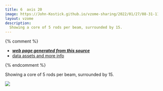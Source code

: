 ```yaml
---
title: 6  axis 20
image: https://John-Kostick.github.io/vzome-sharing/2022/01/27/08-31-11-6- axis-20/6- axis-20.png
layout: vzome
description:
  Showing a core of 5 rods per beam, surrounded by 15.
---
```


{% comment %}
 - [***web page generated from this source***][post]
 - [data assets and more info][github]

[post]: <https://John-Kostick.github.io/vzome-sharing/2022/01/27/6- axis-20-08-31-11.html>
[github]: <https://github.com/John-Kostick/vzome-sharing/tree/main/2022/01/27/08-31-11-6- axis-20/>
{% endcomment %}

  Showing a core of 5 rods per beam, surrounded by 15.

<vzome-viewer style="width: 100%; height: 100vh;"
       src="https://John-Kostick.github.io/vzome-sharing/2022/01/27/08-31-11-6- axis-20/6- axis-20.vZome" >
  <img src="https://John-Kostick.github.io/vzome-sharing/2022/01/27/08-31-11-6- axis-20/6- axis-20.png" />
</vzome-viewer>
